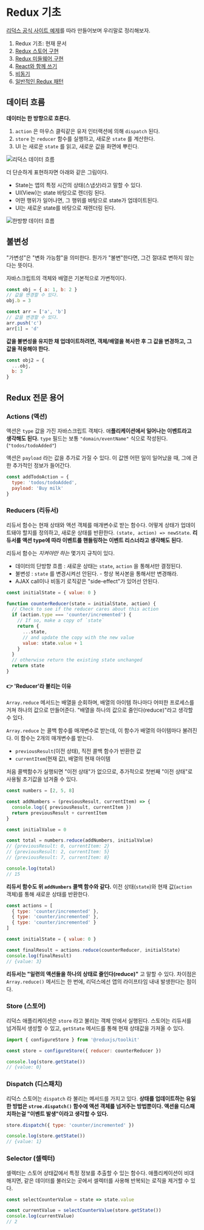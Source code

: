 # Redux 기초

[리덕스 공식 사이트 예제](https://redux.js.org/tutorials/fundamentals/part-1-overview)를 따라 만들어보며 우리말로 정리해보자.

1. Redux 기초: 현재 문서
2. [Redux 스토어 구현](./reduxStore.md)
3. [Redux 미들웨어 구현](./middleware.md)
4. [React와 함께 쓰기](./useWithReact.md)
5. [비동기](./async.md)
6. [일반적인 Redux 패턴](./standard-redux-patterns.md)

## 데이터 흐름

**데이터는 한 방향으로 흐른다.**

1. `action` 은 마우스 클릭같은 유저 인터랙션에 의해 `dispatch` 된다.
2. `store` 는 `reducer` 함수를 실행하고, 새로운 `state` 를 계산한다.
3. UI 는 새로운 `state` 를 읽고, 새로운 값을 화면에 뿌린다.

![리덕스 데이터 흐름](https://redux.js.org/assets/images/ReduxDataFlowDiagram-49fa8c3968371d9ef6f2a1486bd40a26.gif)

더 단순하게 표현하자면 아래와 같은 그림이다.

- State는 앱의 특정 시간의 상태(스냅샷)라고 말할 수 있다.
- UI(View)는 state 바탕으로 렌더링 된다.
- 어떤 행위가 일어나면, 그 행위를 바탕으로 state가 업데이트된다.
- UI는 새로운 state를 바탕으로 재렌더링 된다.

![한방향 데이터 흐름](https://redux.js.org/assets/images/one-way-data-flow-04fe46332c1ccb3497ecb04b94e55b97.png)

## 불변성

"가변성"은 "변화 가능함"을 의미한다. 뭔가가 "불변"한다면, 그건 절대로 변하지 않는다는 뜻이다.

자바스크립트의 객체와 배열은 기본적으로 가변적이다.

```js
const obj = { a: 1, b: 2 }
// 값을 변경할 수 있다.
obj.b = 3

const arr = ['a', 'b']
// 값을 변경할 수 있다.
arr.push('c')
arr[1] = 'd'
```

**값을 불변성을 유지한 채 업데이트하려면, 객체/배열을 복사한 후 그 값을 변경하고, 그 값을 적용해야 한다.**

```js
const obj2 = {
  ...obj,
  b: 3
}
```

## Redux 전문 용어

### Actions (액션)

액션은 `type` 값을 가진 자바스크립트 객체다. 애**플리케이션에서 일어나는 이벤트라고 생각해도 된다.** `type` 필드는 보통 `"domain/eventName"` 식으로 작성된다. (`"todos/todoAdded"`)

액션은 `payload` 라는 값을 추가로 가질 수 있다. 이 값엔 어떤 일이 일어났을 때, 그에 관한 추가적인 정보가 들어간다.

```js
const addTodoAction = {
  type: 'todos/todoAdded',
  payload: 'Buy milk'
}
```

### Reducers (리듀서)

리듀서 함수는 현재 상태와 액션 객체를 매개변수로 받는 함수다. 어떻게 상태가 업데이트돼야 할지를 정의하고, 새로운 상태를 반환한다. `(state, action) => newState`. **리듀서를 액션 type에 따라 이벤트를 핸들링하는 이벤트 리스너라고 생각해도 된다.**

리듀서 함수는 *지켜야만 하는* 몇가지 규칙이 있다.

- 데이터의 단방향 흐름 : 새로운 상태는 `state`, `action` 을 통해서만 결정된다.
- 불변성 : `state` 를 변경시켜선 안된다. - 항상 복사본을 통해서만 변경해라.
- AJAX call이나 비동기 로직같은 "side-effect"가 있어선 안된다.

```js
const initialState = { value: 0 }

function counterReducer(state = initialState, action) {
  // Check to see if the reducer cares about this action
  if (action.type === 'counter/incremented') {
    // If so, make a copy of `state`
    return {
      ...state,
      // and update the copy with the new value
      value: state.value + 1
    }
  }
  // otherwise return the existing state unchanged
  return state
}
```

#### 👉 'Reducer'라 불리는 이유

`Array.reduce` 메서드는 배열을 순회하며, 배열의 아이템 하나마다 어떠한 프로세스를 거쳐 하나의 값으로 만들어준다. "배열을 하나의 값으로 줄인다(reduce)"라고 생각할 수 있다.

`Array.reduce` 는 콜백 함수를 매개변수로 받는데, 이 함수가 배열의 아이템마다 불려진다. 이 함수는 2개의 매개변수를 받는다.

- `previousResult`(이전 상태), 직전 콜백 함수가 반환한 값
- `currentItem`(현재 값), 배열의 현재 아이템

처음 콜백함수가 실행되면 "이전 상태"가 없으므로, 추가적으로 첫번째 "이전 상태"로 사용될  초기값을 넘겨줄 수 있다.

```js
const numbers = [2, 5, 8]

const addNumbers = (previousResult, currentItem) => {
  console.log({ previousResult, currentItem })
  return previousResult + currentItem
}

const initialValue = 0

const total = numbers.reduce(addNumbers, initialValue)
// {previousResult: 0, currentItem: 2}
// {previousResult: 2, currentItem: 5}
// {previousResult: 7, currentItem: 8}

console.log(total)
// 15
```

**리듀서 함수도 위 `addNumbers` 콜백 함수와 같다.** 이전 상태(`state`)와 현재 값(`action` 객체)를 통해 새로운 상태를 반환한다.

```js
const actions = [
  { type: 'counter/incremented' },
  { type: 'counter/incremented' },
  { type: 'counter/incremented' }
]

const initialState = { value: 0 }

const finalResult = actions.reduce(counterReducer, initialState)
console.log(finalResult)
// {value: 3}
```

**리듀서는 "일련의 액션들을 하나의 상태로 줄인다(reduce)"** 고 말할 수 있다. 차이점은 `Array.reduce()` 메서드는 한 번에, 리덕스에선 앱의 라이프타임 내내 발생한다는 점이다.

### Store (스토어)

리덕스 애플리케이션은 `store` 라고 불리는 객체 안에서 실행된다. 스토어는 리듀서를 넘겨줘서 생성할 수 있고, `getState` 메서드를 통해 현재 상태값을 가져올 수 있다.

```js
import { configureStore } from '@reduxjs/toolkit'

const store = configureStore({ reducer: counterReducer })

console.log(store.getState())
// {value: 0}
```

### Dispatch (디스패치)

리덕스 스토어는 `dispatch` 라 불리는 메서드를 가지고 있다. **상태를 업데이트하는 유일한 방법은 `stroe.dispatch()` 함수에 액션 객체를 넘겨주는 방법뿐이다. 액션을 디스패치하는걸 "이벤트 발생"이라고 생각할 수 있다.**

```js
store.dispatch({ type: 'counter/incremented' })

console.log(store.getState())
// {value: 1}
```

### Selector (셀렉터)

셀렉터는 스토어 상태값에서 특정 정보를 추출할 수 있는 함수다. 애플리케이션이 비대해지면, 같은 데이터를 불러오는 곳에서 셀렉터를 사용해 반복되는 로직을 제거할 수 있다.

```js
const selectCounterValue = state => state.value

const currentValue = selectCounterValue(store.getState())
console.log(currentValue)
// 2
```
